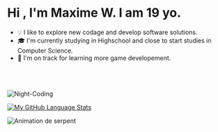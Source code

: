 


# Hi , I'm Maxime W. I am 19 yo.

- 💡  I like to explore new codage and develop software solutions.
- 🎓  I'm currently studying in Highschool and close to start studies in Computer Science.
- 🌱  I'm on track for learning more game developement.



<BR><BR><BR>
![Night-Coding](https://user-images.githubusercontent.com/86760026/124391379-abf2a600-dcf0-11eb-85d0-9f92e6a0e6bd.gif)

  
  [![My GitHub Language Stats](https://github-readme-stats.vercel.app/api/top-langs/?MaxDevelo=jasongaylord&langs_count=5&theme=tokyonight)]()
  
  ![Animation de serpent]( https://github.com/thepiyushmalhotra/thepiyushmalhotra/blob/output/github-contribution-grid-snake.svg )

